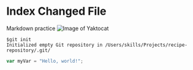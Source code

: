 # Index Changed File

Markdown practice
![Image of Yaktocat](https://octodex.github.com/images/yaktocat.png)

```
$git init
Initialized empty Git repository in /Users/skills/Projects/recipe-repository/.git/
```

``` javascript
var myVar = "Hello, world!";
```
